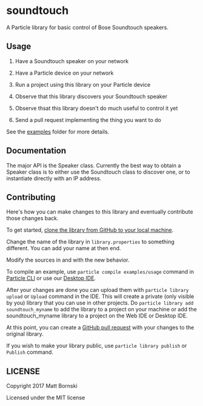 # soundtouch

A Particle library for basic control of Bose Soundtouch speakers.

## Usage

1. Have a Soundtouch speaker on your network

2. Have a Particle device on your network

3. Run a project using this library on your Particle device

4. Observe that this library discovers your Soundtouch speaker

5. Observe thsat this library doesn't do much useful to control it yet

6. Send a pull request implementing the thing you want to do

See the [examples](examples) folder for more details.

## Documentation

The major API is the Speaker class.  Currently the best way to obtain a Speaker class is to either use the Soundtouch class to discover one, or to instantiate directly with an IP address.

## Contributing

Here's how you can make changes to this library and eventually contribute those changes back.

To get started, [clone the library from GitHub to your local machine](https://help.github.com/articles/cloning-a-repository/).

Change the name of the library in `library.properties` to something different. You can add your name at then end.

Modify the sources in <src> and <examples> with the new behavior.

To compile an example, use `particle compile examples/usage` command in [Particle CLI](https://docs.particle.io/guide/tools-and-features/cli#update-your-device-remotely) or use our [Desktop IDE](https://docs.particle.io/guide/tools-and-features/dev/#compiling-code).

After your changes are done you can upload them with `particle library upload` or `Upload` command in the IDE. This will create a private (only visible by you) library that you can use in other projects. Do `particle library add soundtouch_myname` to add the library to a project on your machine or add the soundtouch_myname library to a project on the Web IDE or Desktop IDE.

At this point, you can create a [GitHub pull request](https://help.github.com/articles/about-pull-requests/) with your changes to the original library. 

If you wish to make your library public, use `particle library publish` or `Publish` command.

## LICENSE
Copyright 2017 Matt Bornski

Licensed under the MIT license
